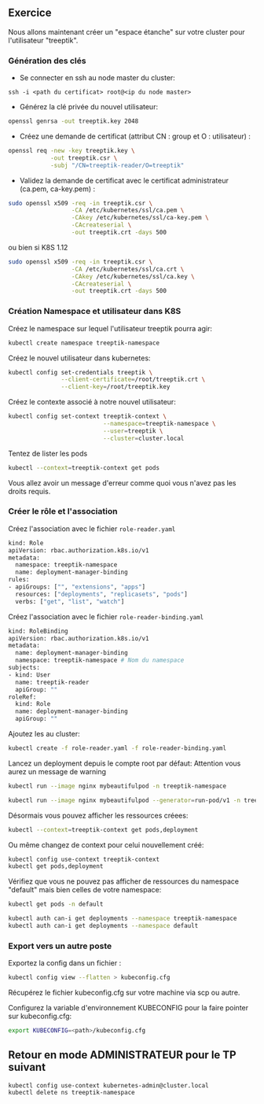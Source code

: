 ## Exercice

Nous allons maintenant créer un "espace étanche" sur votre cluster pour l'utilisateur "treeptik".

### Génération des clés

- Se connecter en ssh au node master du cluster:
~~~
ssh -i <path du certificat> root@<ip du node master>
~~~

- Générez la clé privée du nouvel utilisateur:
~~~bash
openssl genrsa -out treeptik.key 2048
~~~

- Créez une demande de certificat (attribut CN : group et O : utilisateur) :
~~~bash
openssl req -new -key treeptik.key \
            -out treeptik.csr \
            -subj "/CN=treeptik-reader/O=treeptik"
~~~


- Validez la demande de certificat avec le certificat administrateur (ca.pem, ca-key.pem) :
~~~bash
sudo openssl x509 -req -in treeptik.csr \
                  -CA /etc/kubernetes/ssl/ca.pem \
                  -CAkey /etc/kubernetes/ssl/ca-key.pem \
                  -CAcreateserial \
                  -out treeptik.crt -days 500
~~~

ou bien si K8S 1.12

~~~bash
sudo openssl x509 -req -in treeptik.csr \
                  -CA /etc/kubernetes/ssl/ca.crt \
                  -CAkey /etc/kubernetes/ssl/ca.key \
                  -CAcreateserial \
                  -out treeptik.crt -days 500
~~~


### Création Namespace et utilisateur dans K8S

Créez le namespace sur lequel l'utilisateur treeptik pourra agir:
~~~bash
kubectl create namespace treeptik-namespace
~~~

Créez le nouvel utilisateur dans kubernetes:
~~~bash
kubectl config set-credentials treeptik \
               --client-certificate=/root/treeptik.crt \
               --client-key=/root/treeptik.key
~~~

Créez le contexte associé à notre nouvel utilisateur:
~~~bash
kubectl config set-context treeptik-context \
                           --namespace=treeptik-namespace \
                           --user=treeptik \
                           --cluster=cluster.local
~~~

Tentez de lister les pods
~~~bash
kubectl --context=treeptik-context get pods
~~~

Vous allez avoir un message d'erreur comme quoi vous n'avez pas les droits requis.

### Créer le rôle et l'association

Créez l'association avec le fichier `role-reader.yaml`

~~~bash
kind: Role
apiVersion: rbac.authorization.k8s.io/v1
metadata:
  namespace: treeptik-namespace
  name: deployment-manager-binding
rules:
- apiGroups: ["", "extensions", "apps"]
  resources: ["deployments", "replicasets", "pods"]
  verbs: ["get", "list", "watch"]
~~~

Créez l'association avec le fichier `role-reader-binding.yaml`

~~~bash
kind: RoleBinding
apiVersion: rbac.authorization.k8s.io/v1
metadata:
  name: deployment-manager-binding
  namespace: treeptik-namespace # Nom du namespace
subjects:
- kind: User
  name: treeptik-reader
  apiGroup: ""
roleRef:
  kind: Role
  name: deployment-manager-binding
  apiGroup: ""
~~~

Ajoutez les au cluster:
~~~bash
kubectl create -f role-reader.yaml -f role-reader-binding.yaml
~~~

Lancez un deployment depuis le compte root par défaut:
Attention vous aurez un message de warning
~~~bash
kubectl run --image nginx mybeautifulpod -n treeptik-namespace
~~~

~~~bash
kubectl run --image nginx mybeautifulpod --generator=run-pod/v1 -n treeptik-namespace
~~~

Désormais vous pouvez afficher les ressources créees:
~~~bash
kubectl --context=treeptik-context get pods,deployment
~~~

Ou même changez de context pour celui nouvellement créé:
~~~bash
kubectl config use-context treeptik-context
kubectl get pods,deployment
~~~

Vérifiez que vous ne pouvez pas afficher de ressources du namespace "default" mais bien celles de votre namespace:
~~~bash
kubectl get pods -n default

kubectl auth can-i get deployments --namespace treeptik-namespace
kubectl auth can-i get deployments --namespace default
~~~

### Export vers un autre poste

Exportez la config dans un fichier :
~~~bash
kubectl config view --flatten > kubeconfig.cfg
~~~

Récupérez le fichier kubeconfig.cfg sur votre machine via scp ou autre.

Configurez la variable d'environnement KUBECONFIG pour la faire pointer sur kubeconfig.cfg:
~~~bash
export KUBECONFIG=<path>/kubeconfig.cfg
~~~

## Retour en mode ADMINISTRATEUR pour le TP suivant

```
kubectl config use-context kubernetes-admin@cluster.local
kubectl delete ns treeptik-namespace
```
